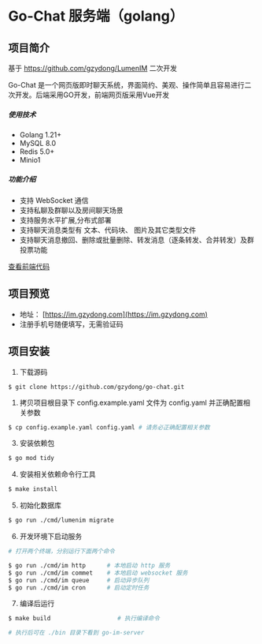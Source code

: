 # Go-Chat 服务端（golang）

## 项目简介

基于 https://github.com/gzydong/LumenIM 二次开发

Go-Chat 是一个网页版即时聊天系统，界面简约、美观、操作简单且容易进行二次开发。后端采用GO开发，前端网页版采用Vue开发

##### 使用技术

- Golang 1.21+
- MySQL 8.0
- Redis 5.0+
- Minio1

##### 功能介绍

- 支持 WebSocket 通信
- 支持私聊及群聊以及房间聊天场景
- 支持服务水平扩展,分布式部署
- 支持聊天消息类型有 文本、代码块、 图片及其它类型文件
- 支持聊天消息撤回、删除或批量删除、转发消息（逐条转发、合并转发）及群投票功能

[查看前端代码](https://github.com/gzydong/LumenIM)

## 项目预览

- 地址： [https://im.gzydong.com](https://im.gzydong.com)
- 注册手机号随便填写，无需验证码

## 项目安装

1. 下载源码

```git
$ git clone https://github.com/gzydong/go-chat.git
```

1. 拷贝项目根目录下 config.example.yaml 文件为 config.yaml 并正确配置相关参数

``` bash
$ cp config.example.yaml config.yaml # 请务必正确配置相关参数
```

3. 安装依赖包

``` bash
$ go mod tidy
```

4. 安装相关依赖命令行工具

``` bash
$ make install
```

5. 初始化数据库

``` bash
$ go run ./cmd/lumenim migrate
```

6. 开发环境下启动服务

``` bash
# 打开两个终端，分别运行下面两个命令

$ go run ./cmd/im http      # 本地启动 http 服务
$ go run ./cmd/im commet    # 本地启动 websocket 服务
$ go run ./cmd/im queue     # 启动异步队列
$ go run ./cmd/im cron      # 启动定时任务
```

7. 编译后运行

``` bash
$ make build                   # 执行编译命令

# 执行后可在 ./bin 目录下看到 go-im-server
```
